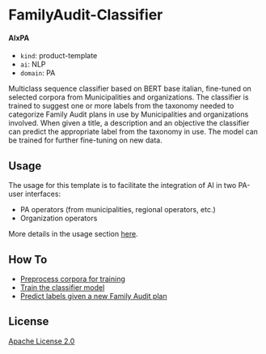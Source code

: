 #  FamilyAudit-Classifier

#### AIxPA

-   `kind`: product-template
-   `ai`: NLP
-   `domain`: PA

Multiclass sequence classifier based on BERT base italian, fine-tuned on selected corpora from Municipalities and organizations. 
The classifier is trained to suggest one or more labels from the taxonomy needed to categorize Family Audit plans in use by Municipalities and organizations involved. 
When given a title, a description and an objective the classifier can predict the appropriate label from the taxonomy in use. 
The model can be trained for further fine-tuning on new data. 

## Usage
The usage for this template is to facilitate the integration of AI in two PA-user interfaces:

- PA operators (from municipalities, regional operators, etc.)
- Organization operators

More details in the usage section [here](./docs/usage.md).

## How To

-   [Preprocess corpora for training](./docs/howto/process.md)
-   [Train the classifier model](./docs/howto/train.md)
-   [Predict labels given a new Family Audit plan](./docs/howto/predict.md)

## License

[Apache License 2.0](./LICENSE)

